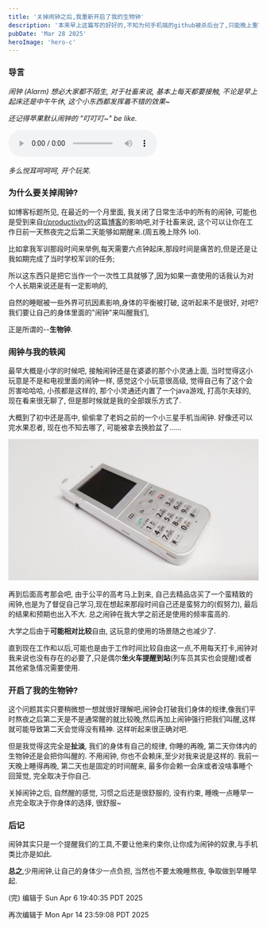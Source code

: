 ```yaml
---
title: '关掉闹钟之后,我重新开启了我的生物钟'
description: '本来早上这篇写的好好的,不知为何手机端的github被杀后台了,只能晚上重写了,不过也是让我意识到自己组织语言的水平真的有够弱的呵呵,就在这里重新写一下吧.'
pubDate: 'Mar 28 2025'
heroImage: 'hero-c'
---
```

### 导言

*闹钟 (Alarm) 想必大家都不陌生, 对于社畜来说, 基本上每天都要接触, 不论是早上起床还是中午午休, 这个小东西都发挥着不错的效果~*

*还记得苹果默认闹钟的 "叮叮叮~" be like.*

<audio controls src="/audio/apple-alarm-sound.mp3" title="Title"></audio>

*多么悦耳呵呵呵, 开个玩笑.*

### 为什么要关掉闹钟?

如博客标题所见, 在最近的一个月里面, 我关闭了日常生活中的所有的闹钟, 可能也是受到来自[r/productivity](https://www.reddit.com/r/productivity/)的这篇[博客](https://www.reddit.com/r/productivity/comments/dxm6vw/snoozing_the_alarm_can_harm_you/)的影响吧,对于社畜来说, 这个可以让你在工作日前一天熬夜完之后第二天能够如期醒来.(周五晚上除外 lol).

比如拿我军训那段时间来举例,每天需要六点钟起床,那段时间是痛苦的,但是还是让我如期完成了当时学校军训的任务;

所以这东西只是把它当作一个一次性工具就够了,因为如果一直使用的话我认为对个人长期来说还是有一定影响的,

自然的睡眠被一些外界可抗因素影响,身体的平衡被打破, 这听起来不是很好, 对吧? 我们要让自己的身体里面的"闹钟"来叫醒我们,

正是所谓的--**生物钟**.

### 闹钟与我的轶闻

最早大概是小学的时候吧, 接触闹钟还是在婆婆的那个小灵通上面, 当时觉得这小玩意是不是和电视里面的闹钟一样, 感觉这个小玩意很高级, 觉得自己有了这个会厉害哈哈哈, 小孩都是这样的, 那个小灵通还内置了一个java游戏, 打高尔夫球的, 现在看来很无聊了, 但是那时候就是我的全部娱乐方式了.

大概到了初中还是高中, 偷偷拿了老妈之前的一个小三星手机当闹钟. 好像还可以完水果忍者, 现在也不知去哪了, 可能被拿去换脸盆了......

![Personal Handy-phone System](../../assets/Personal-Handy-phone-System.jpg)

再到后面高考那会吧, 由于公平的高考马上到来, 自己去精品店买了一个蛮精致的闹钟,也是为了督促自己学习,现在想起来那段时间自己还是蛮努力的(假努力), 最后的结果和预期也出入不大. 总之闹钟在我大学之前还是使用的频率蛮高的.

大学之后由于**可能相对比较**自由, 这玩意的使用的场景随之也减少了.

直到现在工作和以后,可能也是由于工作时间比较自由这一点,不用每天打卡,闹钟对我来说也没有存在的必要了,只是偶尔**坐火车提醒到站**(列车员其实也会提醒)或者其他紧急情况需要使用.

### 开启了我的生物钟?

这个问题其实只要稍微想一想就很好理解吧,闹钟会打破我们身体的规律,像我们平时熬夜之后第二天是不是通常醒的就比较晚,然后再加上闹钟强行把我们叫醒,这样就可能导致第二天会觉得没有精神. 这样听起来很正确对吧.

但是我觉得这完全是**扯淡**, 我们的身体有自己的规律, 你睡的再晚, 第二天你体内的生物钟还是会把你叫醒的. 不用闹钟, 你也不会赖床,至少对我来说是这样的. 我前一天晚上睡得再晚, 第二天也是固定的时间醒来, 最多你会赖一会床或者没啥事睡个回笼觉, 完全取决于你自己.

关掉闹钟之后, 自然醒的感觉, 习惯之后还是很舒服的, 没有约束, 睡晚一点睡早一点完全取决于你身体的选择, 很舒服~

### 后记

闹钟其实只是一个提醒我们的工具,不要让他来约束你,让你成为闹钟的奴隶,与手机类比亦是如此.

**总之**,少用闹钟,让自己的身体少一点负担, 当然也不要太晚睡熬夜, 争取做到早睡早起.

(完) 编辑于 Sun Apr 6 19:40:35 PDT 2025

再次编辑于 Mon Apr 14 23:59:08 PDT 2025
